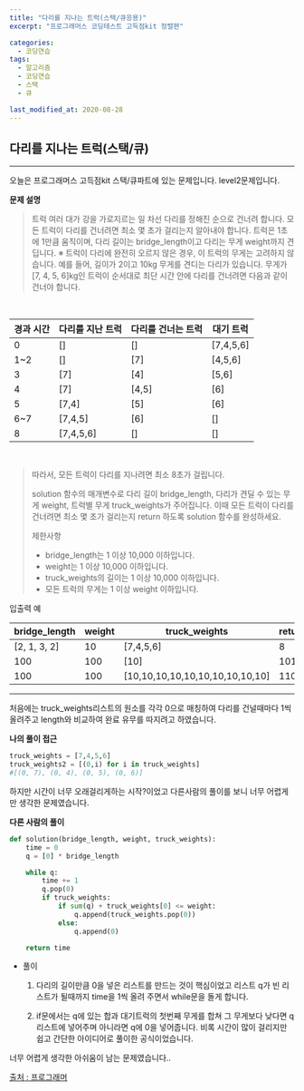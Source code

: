 ```yaml
---
title: "다리를 지나는 트럭(스택/큐응용)"
excerpt: "프로그래머스 코딩테스트 고득점kit 정렬편"

categories:
  - 코딩연습
tags:
  - 알고리즘
  - 코딩연습
  - 스택
  - 큐

last_modified_at: 2020-08-28
---
```

## 다리를 지나는 트럭(스택/큐)
---
오늘은 프로그래머스 고득점kit 스택/큐파트에 있는 문제입니다. level2문제입니다.

**문제 설명**

> 트럭 여러 대가 강을 가로지르는 일 차선 다리를 정해진 순으로 건너려 합니다. 모든 트럭이 다리를 건너려면 최소 몇 초가 걸리는지 알아내야 합니다. 트럭은 1초에 1만큼 움직이며, 다리 길이는 bridge_length이고 다리는 무게 weight까지 견딥니다.
※ 트럭이 다리에 완전히 오르지 않은 경우, 이 트럭의 무게는 고려하지 않습니다.
>예를 들어, 길이가 2이고 10kg 무게를 견디는 다리가 있습니다. 무게가 [7, 4, 5, 6]kg인 트럭이 순서대로 최단 시간 안에 다리를 건너려면 다음과 같이 건너야 합니다.

<br>

|경과 시간|다리를 지난 트럭|다리를 건너는 트럭|대기 트럭|
|--------|---------------|----------------|---------|
|0|[]|[]|[7,4,5,6]|
|1~2|[]|[7]|[4,5,6]|
|3|[7]|[4]|[5,6]|
|4|[7]|[4,5]|[6]|
|5|[7,4]|[5]|[6]|
|6~7|[7,4,5]|[6]|[]|
|8|[7,4,5,6]|[]|[]|
<br>

>따라서, 모든 트럭이 다리를 지나려면 최소 8초가 걸립니다.
>
>solution 함수의 매개변수로 다리 길이 bridge_length, 다리가 견딜 수 있는 무게 weight, 트럭별 무게 truck_weights가 주어집니다. 이때 모든 트럭이 다리를 건너려면 최소 몇 초가 걸리는지 return 하도록 solution 함수를 완성하세요.
>
>제한사항
> - bridge_length는 1 이상 10,000 이하입니다.
> - weight는 1 이상 10,000 이하입니다.
> - truck_weights의 길이는 1 이상 10,000 이하입니다.
> - 모든 트럭의 무게는 1 이상 weight 이하입니다.

입출력 예

|bridge_length|weight|truck_weights|return|
|-------------|------|-------------|------|
|\[2, 1, 3, 2]|10|[7,4,5,6]|8|
|100|100|[10]|101|
|100|100|[10,10,10,10,10,10,10,10,10,10]|110|


***
처음에는 truck_weights리스트의 원소를 각각 0으로 매칭하여 다리를 건널때마다 1씩올려주고 length와 비교하여 완료 유무를 따지려고 하였습니다.

**나의 풀이 접근**
```python
truck_weights = [7,4,5,6]
truck_weights2 = [(0,i) for i in truck_weights]
#[(0, 7), (0, 4), (0, 5), (0, 6)]
```

하지만 시간이 너무 오래걸리게하는 시작?이었고 다른사람의 풀이를 보니 너무 어렵게만 생각한 문제였습니다.

**다른 사람의 풀이**
```python
def solution(bridge_length, weight, truck_weights):
    time = 0
    q = [0] * bridge_length

    while q:
        time += 1
        q.pop(0)
        if truck_weights:
            if sum(q) + truck_weights[0] <= weight:
                q.append(truck_weights.pop(0))
            else:
                q.append(0)

    return time

```
- 풀이
  1. 다리의 길이만큼 0을 넣은 리스트를 만드는 것이 핵심이었고 리스트 q가 빈 리스트가 될때까지 time을 1씩 올려 주면서 while문을 돌게 합니다.

  2. if문에서는 q에 있는 합과 대기트럭의 첫번째 무게를 합쳐 그 무게보다 낮다면 q리스트에 넣어주며 아니라면 q에 0을 넣어줍니다.
비록 시간이 많이 걸리지만 쉽고 간단한 아이디어로 풀이한 공식이었습니다.

너무 어렵게 생각한 아쉬움이 남는 문제였습니다..



[출처 : 프로그래머](https://en.wikipedia.org/wiki/H-index)
